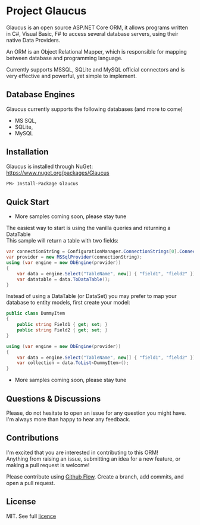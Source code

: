 # Project Glaucus

Glaucus is an open source ASP.NET Core ORM, it allows programs written in C#, Visual Basic, F# to access several database servers, using their native Data Providers.

An ORM is an Object Relational Mapper, which is responsible for mapping between database and programming language.

Currently supports MSSQL, SQLite and MySQL official connectors and is very effective and powerful, yet simple to implement.

## Database Engines
Glaucus currently supports the following databases (and more to come)
- MS SQL,
- SQLite,
- MySQL

## Installation

Glaucus is installed through NuGet: https://www.nuget.org/packages/Glaucus

```bash
PM> Install-Package Glaucus
```

## Quick Start
- More samples coming soon, please stay tune

The easiest way to start is using the vanilla queries and returning a DataTable   
This sample will return a table with two fields:
```csharp
var connectionString = ConfigurationManager.ConnectionStrings[0].ConnectionString;
var provider = new MSSqlProvider(connectionString);
using (var engine = new DbEngine(provider))
{
    var data = engine.Select("TableName", new[] { "field1", "field2" });
    var datatable = data.ToDataTable();
}
```

Instead of using a DataTable (or DataSet) you may prefer to map your database to entity models, first create your model:

```csharp
public class DummyItem
{
    public string Field1 { get; set; }
    public string Field2 { get; set; }
}
```

```csharp
using (var engine = new DbEngine(provider))
{
    var data = engine.Select("TableName", new[] { "field1", "field2" });
    var collection = data.ToList<DummyItem>();
}
```

- More samples coming soon, please stay tune

## Questions & Discussions
Please, do not hesitate to open an issue for any question you might have. I'm always more than happy to hear any feedback.

## Contributions
I'm excited that you are interested in contributing to this ORM!   
Anything from raising an issue, submitting an idea for a new feature, or making a pull request is welcome!

Please contribute using [Github Flow](https://guides.github.com/introduction/flow/). Create a branch, add commits, and open a pull request.

## License
MIT. See full [licence](https://github.com/netsoft-ruidias/glaucus/blob/master/LICENSE.md)
